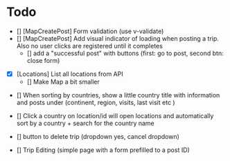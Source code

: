 # Todo

- [] [MapCreatePost] Form validation (use v-validate)
- [] [MapCreatePost] Add visual indicator of loading when posting a trip. Also no user clicks are registered until it completes
  - [] add a "successful post" with buttons (first: go to post, second btn: close form)

- [x] [Locations] List all locations from API
  - [] Make Map a bit smaller

- [] When sorting by countries, show a little country title with information and posts under (continent, region, visits, last visit etc )

- [] Click a country on location/id will open locations and automatically sort by a country + search for the country name

- [] button to delete trip (dropdown yes, cancel dropdown)

- [] Trip Editing (simple page with a form prefilled to a post ID)
